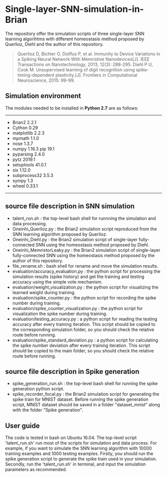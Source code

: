 # Single-layer-SNN-simulation-in-Brian
The repository offer the simulation scripts of three single-layer SNN learning algorihtms with different homeostasis method proposed by Querlioz, Diehl and the author of this repository.
> Querlioz D, Bichler O, Dollfus P, et al. Immunity to Device Variations in a Spiking Neural Network With Memristive Nanodevices[J]. IEEE Transactions on Nanotechnology, 2013, 12(3): 288-295.
> Diehl P U, Cook M. Unsupervised learning of digit recognition using spike-timing-dependent plasticity.[J]. Frontiers in Computational Neuroscience, 2015: 99-99.
## Simulation environment
The modules needed to be installed in **Python 2.7** are as follows:
*********************
- Brian2 2.2.1
- Cython 0.29
- matplotlib 2.2.3
- mpmath 1.1.0
- nose 1.3.7
- numpy 1.16.3 pip 19.1
- pyparsing 2.4.0
- pytz 2019.1 
- setuptools 41.0.1 
- six 1.12.0 
- subprocess32 3.5.3
- sympy 1.3
- wheel 0.33.1
*******************
## source file description in SNN simulation
- talent_run.sh : the top-level bash shell for runnning the simulation and data processing.
- Oneinhi_Querlioz.py : the Brian2 simulation script reproduced from the SNN learning algorithm proposed by Querlioz.
- Oneinhi_Diehl.py : the Brian2 simulation script of single-layer fully-connected SNN using the homeostasis method proposed by Diehl.
- Oneinhi_MemristorLeaky.py : the Brian2 simulation script of single-layer fully-connected SNN using the homeostasis method proposed by the author of this repository.
- file_rename.sh : bash shell for rename and move the simulation results.
- evaluation/accuracy_evaluation.py : the python script for processing the simulation results (spike history) and get the training and testing accuracy using the simple vote mechanism.
- evaluation/weight_visualization.py : the python script for visualizing the learned weight during training.
- evaluation/spike_counter.py : the python script for recording the spike number during training.
- evaluation/spike_counter_visualization.py : the python script for visualization the spike number during training.
- evaluation/testing_accuracy.py : a python script for reading the testing accuracy after every training iteration. This script should be copied to the corresponding simulation folder, so you should check the relative route before running.
- evaluation/spike_standard_deviation.py : a python script for calculating the spike number deviation after every training iteration. This script should be copied to the main folder, so you should check the relative route before running.
## source file description in Spike generation
- spike_generation_run.sh : the top-level bash shell for running the spike generation python script.
- spike_recorder_focal.py : the Brian2 simulation script for generating the spike train for MNIST dataset.
Before running the spike generation script, MNIST dataset should be saved in a folder "dataset_mnist" along with the folder "Spike generation".
## User guide
The code is tested in bash on Ubuntu 16.04. The top-level script 'talent_run.sh' run most of the scripts for simulation and data process.
For example, if you want to simulate the SNN learning algorithm with 10000 training examples and 1000 testing examples. Firstly, you should run the spike generation script to generate the spike train used in your simulation.
Secondly, run the 'talent_run.sh' in terminal, and input the simulation parameters as recommended.
